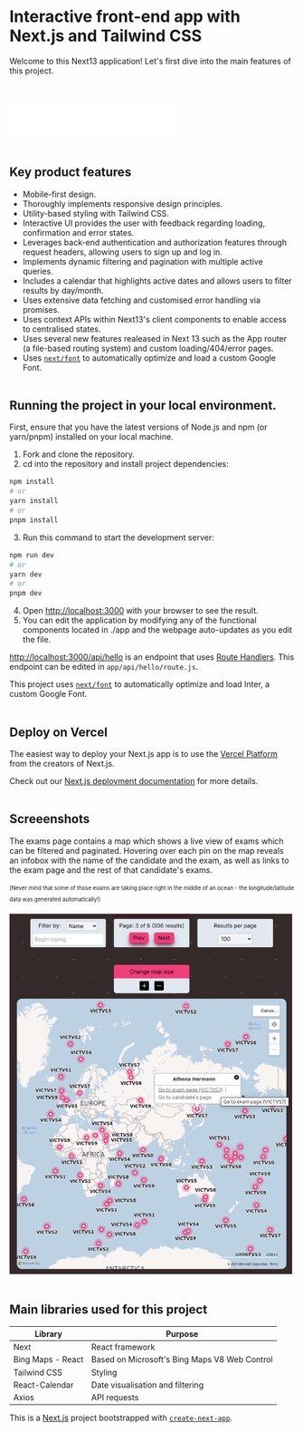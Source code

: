# Interactive front-end app with Next.js and Tailwind CSS

Welcome to this Next13 application! Let's first dive into the main features of this project.

<br></br>
<img src='./public/images/next.svg' width=300>
<br></br>
 
## Key product features

- Mobile-first design.
- Thoroughly implements responsive design principles.
- Utility-based styling with Tailwind CSS.
- Interactive UI provides the user with feedback regarding loading, confirmation and error states.
- Leverages back-end authentication and authorization features through request headers, allowing users to sign up and log in.
- Implements dynamic filtering and pagination with multiple active queries.
- Includes a calendar that highlights active dates and allows users to filter results by day/month.
- Uses extensive data fetching and customised error handling via promises.
- Uses context APIs within Next13's client components to enable access to centralised states.
- Uses several new features realeased in Next 13 such as the App router (a file-based routing system) and custom loading/404/error pages.
- Uses [`next/font`](https://nextjs.org/docs/basic-features/font-optimization) to automatically optimize and load a custom Google Font.
<br></br>

## Running the project in your local environment.

First, ensure that you have the latest versions of Node.js and npm (or yarn/pnpm) installed on your local machine.

1) Fork and clone the repository.
2) cd into the repository and install project dependencies:
```bash
npm install
# or
yarn install
# or
pnpm install
```

3) Run this command to start the development server:

```bash
npm run dev
# or
yarn dev
# or
pnpm dev
```

4) Open [http://localhost:3000](http://localhost:3000) with your browser to see the result.
5) You can edit the application by modifying any of the functional components located in ./app and the webpage auto-updates as you edit the file.

[http://localhost:3000/api/hello](http://localhost:3000/api/hello) is an endpoint that uses [Route Handlers](https://beta.nextjs.org/docs/routing/route-handlers). This endpoint can be edited in `app/api/hello/route.js`.

This project uses [`next/font`](https://nextjs.org/docs/basic-features/font-optimization) to automatically optimize and load Inter, a custom Google Font.
<br></br>

## Deploy on Vercel

The easiest way to deploy your Next.js app is to use the [Vercel Platform](https://vercel.com/new?utm_medium=default-template&filter=next.js&utm_source=create-next-app&utm_campaign=create-next-app-readme) from the creators of Next.js.

Check out our [Next.js deployment documentation](https://nextjs.org/docs/deployment) for more details.
<br></br>

## Screeenshots
The exams page contains a map which shows a live view of exams which can be filtered and paginated. Hovering over each pin on the map reveals an infobox with the name of the candidate and the exam, as well as links to the exam page and the rest of that candidate's exams.

<sub><sup>(Never mind that some of those exams are taking place right in the middle of an ocean - the longitude/latitude data was generated automatically!)

<img src='./public/images/map.png' width=500>
<br></br>

## Main libraries used for this project
Library | Purpose
--- | ---
Next | React framework
Bing Maps - React | Based on Microsoft's Bing Maps V8 Web Control
Tailwind CSS | Styling
React-Calendar | Date visualisation and filtering
Axios | API requests

This is a [Next.js](https://nextjs.org/) project bootstrapped with [`create-next-app`](https://github.com/vercel/next.js/tree/canary/packages/create-next-app).